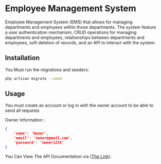 # Employee Management System
 Employee Management System (EMS) that allows for managing departments and employees within those departments. The system feature a user authentication mechanism, CRUD operations for managing departments and employees, relationships between departments and employees, soft deletion of records, and an API to interact with the system.


## Installation

You Must run the migrations and seeders:
```bash
php artisan migrate --seed
```


## Usage

You must create an account or log in with the owner account to be able to send all requests


Owner Information :
```json
{
    'name': 'Owner',
    'email': 'owner@gmail.com',
    'password': 'owner1234'
}
```

You Can View The API Documentation via ([The Link](https://documenter.getpostman.com/view/30507236/2sA35MxyE9)).
